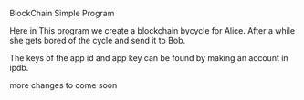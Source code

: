 BlockChain Simple Program

Here in This program we create a blockchain bycycle for Alice. After a while she gets bored of the cycle and send it to Bob.

The keys of the app id and app key can be found by making an account in ipdb.

more changes to come soon
